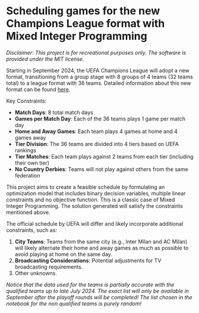 # Scheduling games for the new Champions League format with Mixed Integer Programming

_Disclaimer: This project is for recreational purposes only. The software is provided under the MIT license._

Starting in September 2024, the UEFA Champions League will adopt a new format, transitioning from a group stage with 8 groups of 4 teams (32 teams total) to a league format with 36 teams. 
Detailed information about this new format can be found [here](https://www.uefa.com/uefachampionsleague/news/0268-12157d69ce2d-9f011c70f6fa-1000--new-format-for-champions-league-post-2024-everything-you-ne/).

Key Constraints:

- **Match Days**: 8 total match days
- **Games per Match Day**: Each of the 36 teams plays 1 game per match day
- **Home and Away Games**: Each team plays 4 games at home and 4 games away
- **Tier Division**: The 36 teams are divided into 4 tiers based on UEFA rankings
- **Tier Matches**: Each team plays against 2 teams from each tier (including their own tier)
- **No Country Derbies**: Teams will not play against others from the same federation
  
This project aims to create a feasible schedule by formulating an optimization model that includes binary decision variables, multiple linear constraints and no objective function. 
This is a classic case of Mixed Integer Programming. The solution generated will satisfy the constraints mentioned above.

The official schedule by UEFA will differ and likely incorporate additional constraints, such as:

1. **City Teams**: Teams from the same city (e.g., Inter Milan and AC Milan) will likely alternate their home and away games as much as possible to avoid playing at home on the same day.
2. **Broadcasting Considerations**: Potential adjustments for TV broadcasting requirements.
3. Other unknowns.

_Notice that the data used for the teams is partially accurate with the qualified teams up to late July 2024. The exact list will only be available in September after the playoff rounds will be completed! 
The list chosen in the notebook for the non qualified teams is purely random!_
